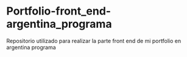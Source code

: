 # Portfolio-front_end-argentina_programa
Repositorio utilizado para realizar la parte front end de mi portfolio en argentina programa
